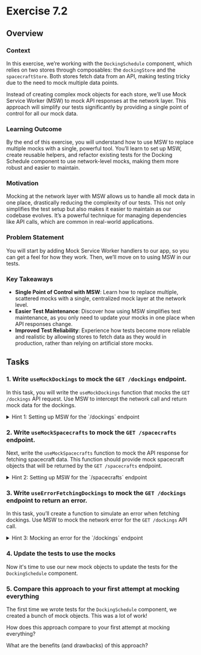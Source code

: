 # Exercise 7.2

## Overview

### **Context**

In this exercise, we’re working with the `DockingSchedule` component, which relies on two stores through composables: the `dockingStore` and the `spacecraftStore`. Both stores fetch data from an API, making testing tricky due to the need to mock multiple data points.

Instead of creating complex mock objects for each store, we’ll use Mock Service Worker (MSW) to mock API responses at the network layer. This approach will simplify our tests significantly by providing a single point of control for all our mock data.

### **Learning Outcome**

By the end of this exercise, you will understand how to use MSW to replace multiple mocks with a single, powerful tool. You’ll learn to set up MSW, create reusable helpers, and refactor existing tests for the Docking Schedule component to use network-level mocks, making them more robust and easier to maintain.

### **Motivation**

Mocking at the network layer with MSW allows us to handle all mock data in one place, drastically reducing the complexity of our tests. This not only simplifies the test setup but also makes it easier to maintain as our codebase evolves. It’s a powerful technique for managing dependencies like API calls, which are common in real-world applications.

### **Problem Statement**

You will start by adding Mock Service Worker handlers to our app, so you can get a feel for how they work. Then, we’ll move on to using MSW in our tests.

### **Key Takeaways**

- **Single Point of Control with MSW**: Learn how to replace multiple, scattered mocks with a single, centralized mock layer at the network level.
- **Easier Test Maintenance**: Discover how using MSW simplifies test maintenance, as you only need to update your mocks in one place when API responses change.
- **Improved Test Reliability**: Experience how tests become more reliable and realistic by allowing stores to fetch data as they would in production, rather than relying on artificial store mocks.

## Tasks

### 1. Write `useMockDockings` to mock the `GET /dockings` endpoint.

In this task, you will write the `useMockDockings` function that mocks the `GET /dockings` API request. Use MSW to intercept the network call and return mock data for the dockings.

<details>
  <summary>Hint 1: Setting up MSW for the `/dockings` endpoint</summary>

```javascript
useMockDockings: (mockDockings) => {
  server.use(
    http.get('/api/dockings', () => {
      return HttpResponse.json(mockDockings);
    })
  );
},
```

This mock intercepts the `GET /dockings` call and returns an array of docking objects.

</details>

### 2. Write `useMockSpacecrafts` to mock the `GET /spacecrafts` endpoint.

Next, write the `useMockSpacecrafts` function to mock the API response for fetching spacecraft data. This function should provide mock spacecraft objects that will be returned by the `GET /spacecrafts` endpoint.

<details>
  <summary>Hint 2: Setting up MSW for the `/spacecrafts` endpoint</summary>

```javascript
useMockSpacecrafts: (mockSpacecrafts) => {
  server.use(
    http.get('/api/spacecrafts', () => {
      return HttpResponse.json(mockSpacecrafts);
    })
  );
};
```

This mock intercepts the `GET /spacecrafts` call and returns a list of spacecrafts.

</details>

### 3. Write `useErrorFetchingDockings` to mock the `GET /dockings` endpoint to return an error.

In this task, you’ll create a function to simulate an error when fetching dockings. Use MSW to mock the network error for the `GET /dockings` API call.

<details>
  <summary>Hint 3: Mocking an error for the `/dockings` endpoint</summary>

```javascript
useErrorFetchingDockings: () => {
  server.use(
    http.get('/api/dockings', () => {
      return HttpResponse.error();
    })
  );
};
```

This mock intercepts the `GET /dockings` call and returns a 500 error status with a custom error message.

</details>

### 4. Update the tests to use the mocks

Now it's time to use our new mock objects to update the tests for the `DockingSchedule` component.

### 5. Compare this approach to your first attempt at mocking everything

The first time we wrote tests for the `DockingSchedule` component, we created a bunch of mock objects. This was a lot of work!

How does this approach compare to your first attempt at mocking everything?

What are the benefits (and drawbacks) of this approach?
